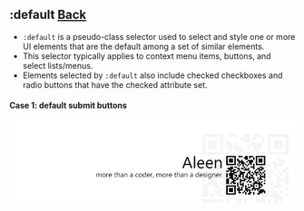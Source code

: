 ## :default [**Back**](./../pseudoClass.md)

- `:default` is a pseudo-class selector used to select and style one or more UI elements that are the default among a set of similar elements.
- This selector typically applies to context menu items, buttons, and select lists/menus.
- Elements selected by `:default` also include checked checkboxes and radio buttons that have the checked attribute set.

#### Case 1: default submit buttons

<a href="http://aleen42.github.io/" target="_blank" ><img src="./../../../pic/tail.gif"></a>